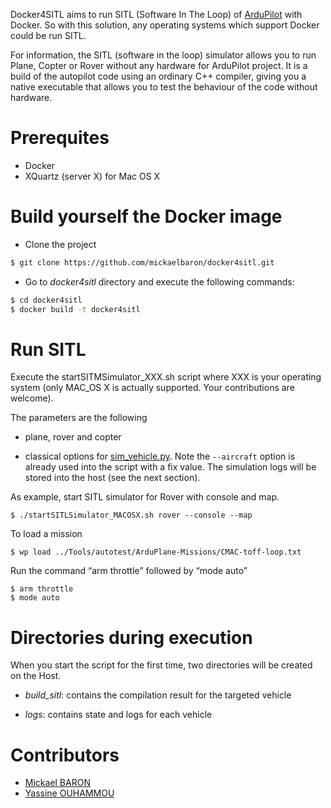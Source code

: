 Docker4SITL aims to run SITL (Software In The Loop) of [ArduPilot](http://ardupilot.org/) with Docker. So with this solution, any operating systems which support Docker could be run SITL. 

For information, the SITL (software in the loop) simulator allows you to run Plane, Copter or Rover without any hardware for ArduPilot project. It is a build of the autopilot code using an ordinary C++ compiler, giving you a native executable that allows you to test the behaviour of the code without hardware. 

# Prerequites

* Docker
* XQuartz (server X) for Mac OS X

# Build yourself the Docker image

* Clone the project

```bash
$ git clone https://github.com/mickaelbaron/docker4sitl.git
```

* Go to _docker4sitl_ directory and execute the following commands:

```bash
$ cd docker4sitl
$ docker build -t docker4sitl
```

# Run SITL

Execute the startSITMSimulator_XXX.sh script where XXX is your operating system (only MAC_OS X is actually supported. Your contributions are welcome).

The parameters are the following
  * plane, rover and copter

  * classical options for [sim_vehicle.py](https://github.com/ArduPilot/ardupilot/blob/master/Tools/autotest/sim_vehicle.py). Note the `--aircraft` option is already used into the script with a fix value. The simulation logs will be stored into the host (see the next section).  

As example, start SITL simulator for Rover with console and map.

```
$ ./startSITLSimulator_MACOSX.sh rover --console --map
```

To load a mission

```
$ wp load ../Tools/autotest/ArduPlane-Missions/CMAC-toff-loop.txt
```

Run the command “arm throttle” followed by “mode auto”

```
$ arm throttle
$ mode auto
```

# Directories during execution

When you start the script for the first time, two directories will be created on the Host.

* _build_sitl_: contains the compilation result for the targeted vehicle

* _logs_: contains state and logs for each vehicle

# Contributors

* [Mickael BARON](https://www.lias-lab.fr/members/mickaelbaron)
* [Yassine OUHAMMOU](https://www.lias-lab.fr/members/yassineouhammou)


